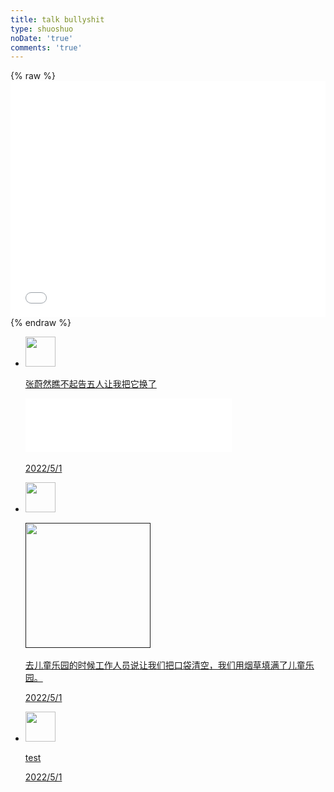 ```yaml
---
title: talk bullyshit
type: shuoshuo
noDate: 'true'
comments: 'true'
---
```

<link rel="stylesheet" href="./shuoshuo.css">
{% raw %}
<div style="position: relative; width: 100%; height: 0; padding-bottom: 75%;">
<iframe src="//player.bilibili.com/player.html?aid=383566699&bvid=BV1vZ4y1C7YZ&cid=585598318&page=1" scrolling="no" border="0" frameborder="no" framespacing="0" allowfullscreen="true" style="position: absolute; width: 100%; height: 100%; Left: 0; top: 0;" ></iframe></div>
{% endraw %}

<div id="primary" class="content-area" style="">
    <main id="main" class="site-main" role="main">
        <div id="shuoshuo_content">
            <ul class="cbp_tmtimeline">
                <li> <span class="shuoshuo_author_img"><img src="https://i.bmp.ovh/imgs/2022/05/01/b4bf1d216cde2bd3.png" class="avatar avatar-48 zhuan" width="48" height="48"></span>
                    <a class="cbp_tmlabel" href="">
                        <p></p>
                        <p>张蔚然瞧不起告五人让我把它换了</p>
                        <iframe frameborder="no" marginwidth="0" marginheight="0" width=330 height=86 src="//music.163.com/outchain/player?type=2&id=1333904985&auto=1&height=66"></iframe>
                        <p></p>
                        <p class="shuoshuo_time"><i class="fa fa-clock-o"></i>
                            2022/5/1
                        </p>
                    </a>
                </li>
                 <li> <span class="shuoshuo_author_img"><img src="https://i.bmp.ovh/imgs/2022/05/01/b4bf1d216cde2bd3.png" class="avatar avatar-48 zhuan" width="48" height="48"></span>
                    <a class="cbp_tmlabel" href="">
                        <p></p>
                        <img src="https://i.bmp.ovh/imgs/2022/05/01/06ae6be4cacbe8d3.png" height="200" width="200" />
                        <p>去儿童乐园的时候工作人员说让我们把口袋清空，我们用烟草填满了儿童乐园。</p>
                        <p></p>
                        <p class="shuoshuo_time"><i class="fa fa-clock-o"></i>
                            2022/5/1
                        </p>
                    </a>
                </li>
                <li> <span class="shuoshuo_author_img"><img src="https://i.bmp.ovh/imgs/2022/05/01/b4bf1d216cde2bd3.png" class="avatar avatar-48 zhuan" width="48" height="48"></span>
                    <a class="cbp_tmlabel" href="">
                        <p></p>
                        <p>test</p>
                        <p></p>
                        <p class="shuoshuo_time"><i class="fa fa-clock-o"></i>
                            2022/5/1
                        </p>
                    </a>
                </li>
            </ul>
        </div>
</div>
<script type="text/javascript">
    (function () {
        var oldClass = "";
        var Obj = "";
        $(".cbp_tmtimeline li").hover(function () {
            Obj = $(this).children(".shuoshuo_author_img");
            Obj = Obj.children("img");
            oldClass = Obj.attr("class");
            var newClass = oldClass + " zhuan";
            Obj.attr("class", newClass);
        }, function () {
            Obj.attr("class", oldClass);
        })
    })
</script>

